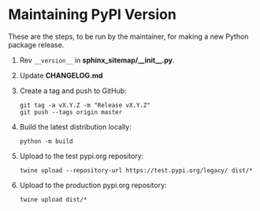 # Maintaining PyPI Version

These are the steps, to be run by the maintainer, for making a new Python
package release.

1. Rev `__version__` in **sphinx_sitemap/\_\_init\_\_.py**.
2. Update **CHANGELOG.md**
3. Create a tag and push to GitHub:

       git tag -a vX.Y.Z -m "Release vX.Y.Z"
       git push --tags origin master

4. Build the latest distribution locally:

       python -m build

5. Upload to the test pypi.org repository:

       twine upload --repository-url https://test.pypi.org/legacy/ dist/*

6. Upload to the production pypi.org repository:

       twine upload dist/*

